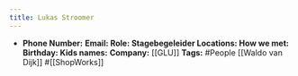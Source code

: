 ```yaml
---
title: Lukas Stroomer
---
```


- **Phone Number:**
**Email:
Role: Stagebegeleider
Locations:
How we met:
Birthday:
Kids names:**
**Company:** [[GLU]]
**Tags:** #People [[Waldo van Dijk]] #[[ShopWorks]]
